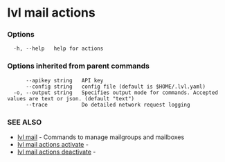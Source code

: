 # lvl mail actions



### Options

```
  -h, --help   help for actions
```

### Options inherited from parent commands

```
      --apikey string   API key
      --config string   config file (default is $HOME/.lvl.yaml)
  -o, --output string   Specifies output mode for commands. Accepted values are text or json. (default "text")
      --trace           Do detailed network request logging
```

### SEE ALSO

* [lvl mail](lvl_mail.md)	 - Commands to manage mailgroups and mailboxes
* [lvl mail actions activate](lvl_mail_actions_activate.md)	 - 
* [lvl mail actions deactivate](lvl_mail_actions_deactivate.md)	 - 


